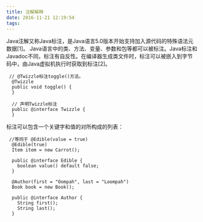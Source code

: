 ```yaml
---
title: 注解解释
date: 2016-11-21 12:19:54
tags:
---
```


Java注解又称Java标注，是Java语言5.0版本开始支持加入源代码的特殊语法元数据[1]。
Java语言中的类、方法、变量、参数和包等都可以被标注。Java标注和Javadoc不同，标注有自反性。在编译器生成类文件时，标注可以被嵌入到字节码中，由Java虚拟机执行时获取到标注[2]。

```
 // @Twizzle标注toggle()方法。
  @Twizzle
  public void toggle() {
  }

  // 声明Twizzle标注
  public @interface Twizzle {
  }
```

标注可以包含一个关键字和值的对所构成的列表：
```
 //等同于 @Edible(value = true)
  @Edible(true)
  Item item = new Carrot();

  public @interface Edible {
    boolean value() default false;
  }

  @Author(first = "Oompah", last = "Loompah")
  Book book = new Book();

  public @interface Author {
    String first();
    String last();
  }
```